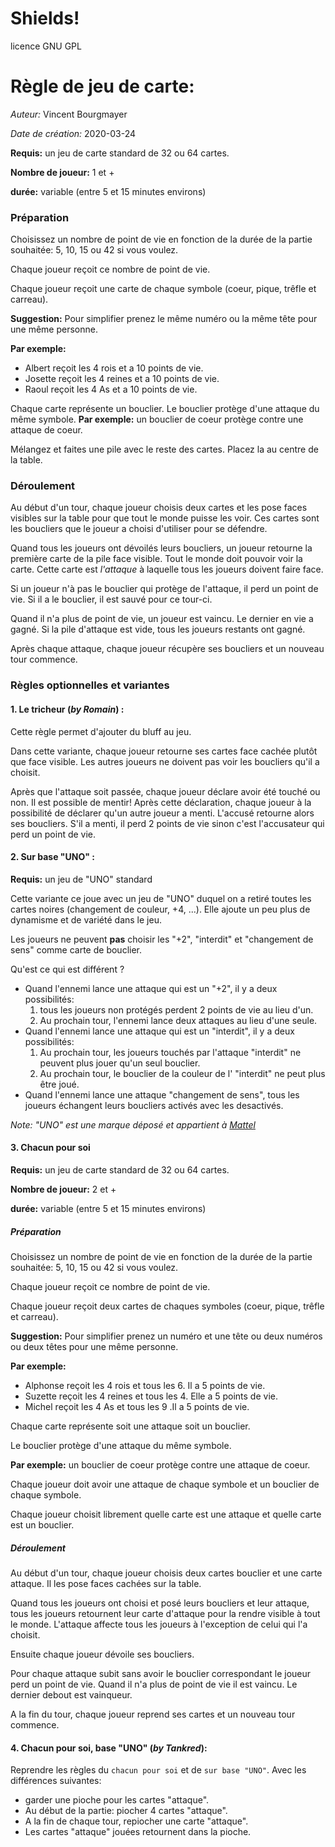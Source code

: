 
# Shields!
licence GNU GPL

# Règle de jeu de carte:
_Auteur:_ Vincent Bourgmayer

_Date de création:_ 2020-03-24

__Requis:__ un jeu de carte standard de 32 ou 64 cartes.

__Nombre de joueur:__ 1 et +

__durée:__ variable (entre 5 et 15 minutes environs)

### Préparation
Choisissez un nombre de point de vie en fonction de la durée de la partie souhaitée:
5, 10, 15 ou 42 si vous voulez.

Chaque joueur reçoit ce nombre de point de vie.

Chaque joueur reçoit une carte de chaque symbole (coeur, pique, trêfle et carreau). 

__Suggestion:__ Pour simplifier prenez le même numéro ou la même tête pour une même personne.

__Par exemple:__
- Albert reçoit les 4 rois et a 10 points de vie.
- Josette reçoit les 4 reines et a 10 points de vie.
- Raoul reçoit les 4 As et a 10 points de vie.


Chaque carte représente un bouclier. 
Le bouclier protège d'une attaque du même symbole.
__Par exemple:__ un bouclier de coeur protège contre une attaque de coeur.

Mélangez et faites une pile avec le reste des cartes. Placez la au centre de la table. 

### Déroulement
Au début d'un tour, chaque joueur choisis deux cartes et les pose faces visibles sur la table pour que tout le monde puisse les voir.
Ces cartes sont les boucliers que le joueur a choisi d'utiliser pour se défendre.

Quand tous les joueurs ont dévoilés leurs boucliers, un joueur retourne la première carte de la pile face visible. Tout le monde doit pouvoir voir la carte.
Cette carte est *l'attaque* à laquelle tous les joueurs doivent faire face.

Si un joueur n'à pas le bouclier qui protège de l'attaque, il perd un point de vie. Si il a le bouclier, il est sauvé pour ce tour-ci.

Quand il n'a plus de point de vie, un joueur est vaincu. 
Le dernier en vie a gagné.
Si la pile d'attaque est vide, tous les joueurs restants ont gagné.

Après chaque attaque, chaque joueur récupère ses boucliers et un nouveau tour commence.

### Règles optionnelles et variantes
#### 1. Le tricheur (_by Romain_) :
Cette règle permet d'ajouter du bluff au jeu.

Dans cette variante, chaque joueur retourne ses cartes face cachée plutôt que face visible. Les autres joueurs ne doivent pas voir les boucliers qu'il a choisit.

Après que l'attaque soit passée, chaque joueur déclare avoir été touché ou non. Il est possible de mentir!
Après cette déclaration, chaque joueur à la possibilité de déclarer qu'un autre joueur a menti. L'accusé retourne alors ses boucliers. S'il a menti, il perd 2 points de vie sinon c'est l'accusateur qui perd un point de vie.

#### 2. Sur base "UNO" :
__Requis:__ un jeu de "UNO" standard

Cette variante ce joue avec un jeu de "UNO" duquel on a retiré toutes les cartes noires (changement de couleur, +4, ...).
Elle ajoute un peu plus de dynamisme et de variété dans le jeu.

Les joueurs ne peuvent __pas__ choisir les "+2", "interdit" et "changement de sens" comme carte de bouclier.

Qu'est ce qui est différent ?
- Quand l'ennemi lance une attaque qui est un "+2", il y a deux possibilités:
  1. tous les joueurs non protégés perdent 2 points de vie au lieu d'un.
  2. Au prochain tour, l'ennemi lance deux attaques au lieu d'une seule.
- Quand l'ennemi lance une attaque qui est un "interdit", il y a deux possibilités: 
  1. Au prochain tour, les joueurs touchés par l'attaque "interdit" ne peuvent plus jouer qu'un seul bouclier.
  2. Au prochain tour, le bouclier de la couleur de l' "interdit" ne peut plus être joué.
- Quand l'ennemi lance une attaque "changement de sens", tous les joueurs échangent leurs boucliers activés avec les desactivés.

_Note: "UNO" est une marque déposé et appartient à [Mattel](https://www.mattelgames.com/en-us/cards/uno)_

#### 3. Chacun pour soi
__Requis:__ un jeu de carte standard de 32 ou 64 cartes.

__Nombre de joueur:__ 2 et +

__durée:__ variable (entre 5 et 15 minutes environs)

##### Préparation
Choisissez un nombre de point de vie en fonction de la durée de la partie souhaitée:
5, 10, 15 ou 42 si vous voulez.

Chaque joueur reçoit ce nombre de point de vie.

Chaque joueur reçoit deux cartes de chaques symboles (coeur, pique, trêfle et carreau). 

__Suggestion:__ Pour simplifier prenez un numéro et une tête ou deux numéros ou deux têtes pour une même personne.

__Par exemple:__
- Alphonse reçoit les 4 rois et tous les 6. Il a 5 points de vie.
- Suzette reçoit les 4 reines et tous les 4. Elle a 5 points de vie.
- Michel reçoit les 4 As et tous les 9  .Il a 5 points de vie.


Chaque carte représente soit une attaque soit un bouclier. 

Le bouclier protège d'une attaque du même symbole.

__Par exemple:__ un bouclier de coeur protège contre une attaque de coeur.

Chaque joueur doit avoir une attaque de chaque symbole et un bouclier de chaque symbole.

Chaque joueur choisit librement quelle carte est une attaque et quelle carte est un bouclier.

##### Déroulement
Au début d'un tour, chaque joueur choisis deux cartes bouclier et une carte attaque. Il les pose faces cachées sur la table.

Quand tous les joueurs ont choisi et posé leurs boucliers et leur attaque, tous les joueurs retournent leur carte d'attaque pour la rendre visible à tout le monde. L'attaque affecte tous les joueurs à l'exception de celui qui l'a choisit.

Ensuite chaque joueur dévoile ses boucliers. 

Pour chaque attaque subit sans avoir le bouclier correspondant le joueur perd un point de vie.
Quand il n'a plus de point de vie il est vaincu.
Le dernier debout est vainqueur. 

A la fin du tour, chaque joueur reprend ses cartes et un nouveau tour commence.

#### 4. Chacun pour soi, base "UNO" (_by Tankred_):
Reprendre les règles du `chacun pour soi` et de `sur base "UNO"`.
Avec les différences suivantes:
- garder une pioche pour les cartes "attaque".
- Au début de la partie: piocher 4 cartes "attaque".
- A la fin de chaque tour, repiocher une carte "attaque".
- Les cartes "attaque" jouées retournent dans la pioche.
